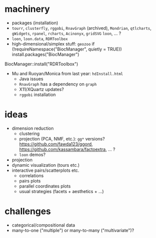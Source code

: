# machinery

- packages (installation)
- `tourr`, `clusterfly`, `rggobi`, `RnavGraph` (archived), `Mondrian`, `qtlcharts`, `gWidgets`, `rpanel`, `rcharts`, `Acinonyx`, `gridSVG` `loon`, ... ?
- `loon`, `loon.data`,  `RDRToolbox`
- high-dimensional/simplex stuff: `geozoo`
if (!requireNamespace("BiocManager", quietly = TRUE))
    install.packages("BiocManager")

BiocManager::install("RDRToolbox")
- Mu and Ruoyan/Monica from last year: `hdInstall.html`
    - Java issues
	- `RnavGraph` has a dependency on `graph`
	- X11/XQuartz updates?
	- `rggobi` installation

# ideas

- dimension reduction
    - clustering
	- projection (PCA, NMF, etc.): `gg*` versions? https://github.com/fawda123/ggord, https://github.com/kassambara/factoextra, ... ?
	- `loon` demos?
- projection
- dynamic visualization (tours etc.)
- interactive pairs/scatterplots etc.
    - correlations
	- pairs plots
	- parallel coordinates plots
	- usual strategies (facets + aesthetics + ...)

# challenges

- categorical/compositional data
- many-to-one ("multiple") or many-to-many ("multivariate")?
